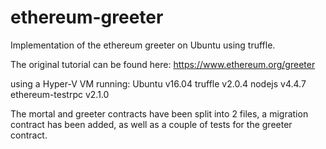 # ethereum-greeter
Implementation of the ethereum greeter on Ubuntu using truffle.

The original tutorial can be found here: https://www.ethereum.org/greeter

using a Hyper-V VM running:
        Ubuntu v16.04
        truffle v2.0.4
        nodejs v4.4.7
        ethereum-testrpc v2.1.0
        
The mortal and greeter contracts have been split into 2 files, a migration contract has been added, as well as a couple of tests for the greeter contract.
